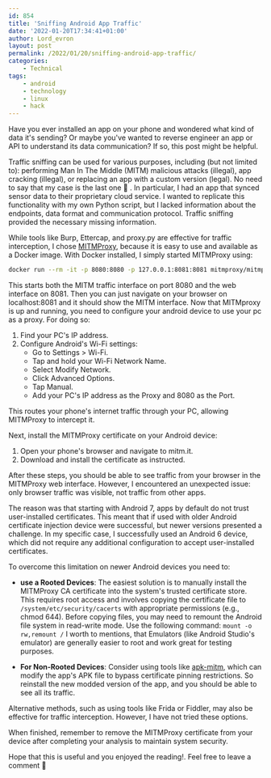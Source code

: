 ```yaml
---
id: 854
title: 'Sniffing Android App Traffic'
date: '2022-01-20T17:34:41+01:00'
author: Lord_evron
layout: post
permalink: /2022/01/20/sniffing-android-app-traffic/
categories:
    - Technical
tags:
    - android
    - technology
    - linux
    - hack
---
```


Have you ever installed an app on your phone and wondered what kind of data it's sending? 
Or maybe you've wanted to reverse engineer an app or API to understand its data communication? If so, this post might be helpful.

Traffic sniffing can be used for various purposes, including (but not limited to):  performing Man In The Middle (MITM) malicious attacks (illegal), 
app cracking (illegal), or replacing an app with a custom version (legal). No need to say that my case is the last one 🙂 . 
In particular, I had an app that synced sensor data to their proprietary cloud service. I wanted to replicate this functionality with my own Python script,
but I lacked information about the endpoints, data format and communication protocol. Traffic sniffing provided the necessary missing information.


While tools like Burp, Ettercap, and proxy.py are effective for traffic interception, 
I chose [MITMProxy](https://mitmproxy.org/), because it is easy to use and available as a Docker image. 
With Docker installed, I simply started MITMProxy using:

```bash
docker run --rm -it -p 8080:8080 -p 127.0.0.1:8081:8081 mitmproxy/mitmproxy mitmweb --web-host 0.0.0.0
```

This starts both the MITM traffic interface on port 8080 and the web interface on 8081. Then you can just navigate on your browser on localhost:8081 and 
it should show the MITM interface. Now that MITMproxy is up and running, you need to configure your android device to use your pc as a proxy. For doing so: 

1. Find your PC's IP address.
2. Configure Android's Wi-Fi settings:
     - Go to Settings > Wi-Fi.
     - Tap and hold your Wi-Fi Network Name.
     - Select Modify Network.
     - Click Advanced Options.
     - Tap Manual.
     - Add your PC's IP address as the Proxy and 8080 as the Port.

This routes your phone's internet traffic through your PC, allowing MITMProxy to intercept it.

Next, install the MITMProxy certificate on your Android device:

1. Open your phone's browser and navigate to mitm.it.
2. Download and install the certificate as instructed.

After these steps, you should be able to see traffic from your browser in the MITMProxy web interface. 
However, I encountered an unexpected issue: only browser traffic was visible, not traffic from other apps.


The reason was that starting with Android 7, apps by default do not trust user-installed certificates. 
This meant that if used with older Android certificate injection device were successful, but newer versions presented a challenge.
In my specific case, I successfully used an Android 6 device, which did not require any additional configuration to accept user-installed certificates. 

To overcome this limitation on newer Android devices you need to:

- **use a Rooted Devices**: The easiest solution is to manually install the MITMProxy CA certificate into the system's trusted certificate store. 
This requires root access and involves copying the certificate file to `/system/etc/security/cacerts` with appropriate permissions (e.g., chmod 644).
Before copying files, you may need to remount the Android file system in read-write mode. Use the following command: `mount -o rw,remount /`
I worth to mentions, that Emulators (like Android Studio's emulator) are generally easier to root and work great for testing purposes.

- **For Non-Rooted Devices**: Consider using tools like [apk-mitm](https://github.com/shroudedcode/apk-mitm), which can modify the app's APK file 
to bypass certificate pinning restrictions. So reinstall the new modded version of the app, and you should be able to see all its traffic.

Alternative methods, such as using tools like Frida or Fiddler, may also be effective for traffic interception. However, I have not tried these options.

When finished, remember to remove the MITMProxy certificate from your device after completing your analysis to maintain system security.

Hope that this is useful and you enjoyed the reading!. Feel free to leave a comment 🙂
